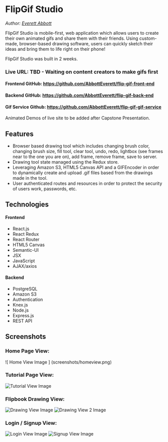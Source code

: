 # FlipGif Studio

*Author: [Everett Abbott](https://github.com/AbbottEverett "Everett Abbott's GitHub")*


FlipGif Studio is mobile-first, web application which allows users to create their own animated gifs and share them with their friends. Using custom-made, browser-based drawing software, users can quickly sketch their ideas and bring them to life right on their phone!

FlipGif Studio was built in 2 weeks.


### Live URL: TBD - Waiting on content creators to make gifs first
#### Frontend GitHub: https://github.com/AbbottEverett/flip-gif-front-end
#### Backend GitHub: https://github.com/AbbottEverett/flip-gif-back-end
#### Gif Service Github: https://github.com/AbbottEverett/flip-gif-gif-service

Animated Demos of live site to be added after Capstone Presentation.

## Features
- Browser based drawing tool which includes changing brush color, changing brush size, fill tool, clear tool, undo, redo, lightbox (see frames near to the one you are on), add frame, remove frame, save to server.
- Drawing tool state managed using the Redux store.
- Leveraging Amazon S3, HTML5 Canvas API and a GIFEncoder in order to dynamically create and upload .gif files based from the drawings made in the tool.
- User authenticated routes and resources in order to protect the security of users work, passwords, etc.


## Technologies
#### Frontend
- React.js
- React Redux
- React Router
- HTML5 Canvas 
- Semantic-UI
- JSX
- JavaScript
- AJAX/axios

#### Backend
- PostgreSQL
- Amazon S3
- Authentication
- Knex.js
- Node.js
- Express.js
- REST API

## Screenshots
### Home Page View:
![ Home View Image ]
(screenshots/homeview.png)

### Tutorial Page View:
![Tutorial View Image](screenshots/tutorialview.png)

### Flipbook Drawing View:
![Drawing View Image](screenshots/drawview-Page1.png)
![Drawing View 2 Image](screenshots/drawview-Page2.png)

### Login / Signup View:
![Login View Image](screenshots/loginview.png)
![Signup View Image](screenshots/signupview.png)
